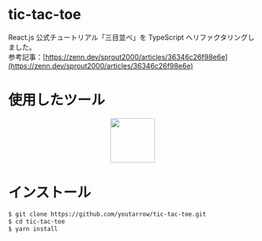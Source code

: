 # tic-tac-toe

React.js 公式チュートリアル「三目並べ」を TypeScript へリファクタリングしました。<br>
参考記事：[https://zenn.dev/sprout2000/articles/36346c26f98e6e](https://zenn.dev/sprout2000/articles/36346c26f98e6e)

# 使用したツール

<div align="center">
    <a href="https://ja.vitejs.dev/" target="_blank">
        <img src="https://ja.vitejs.dev/logo.svg" height="90">
    </a>
</div>

# インストール

```bash
$ git clone https://github.com/youtarrow/tic-tac-toe.git
$ cd tic-tac-toe
$ yarn install
```
